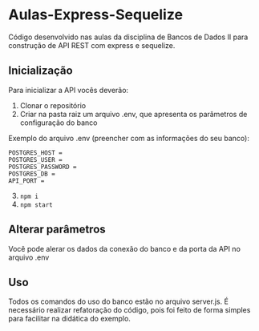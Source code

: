 # Aulas-Express-Sequelize

Código desenvolvido nas aulas da disciplina de Bancos de Dados II para construção de API REST com express e sequelize.

## Inicialização

Para inicializar a API vocês deverão:

1. Clonar o repositório
2. Criar na pasta raiz um arquivo .env, que apresenta os parâmetros de configuração do banco

Exemplo do arquivo .env (preencher com as informações do seu banco):

```
POSTGRES_HOST =
POSTGRES_USER =
POSTGRES_PASSWORD =
POSTGRES_DB =
API_PORT =
```

3. `npm i`
4. `npm start`

## Alterar parâmetros

Você pode alerar os dados da conexão do banco e da porta da API no arquivo .env

## Uso

Todos os comandos do uso do banco estão no arquivo server.js. É necessário realizar refatoração do código, pois foi feito de forma simples para facilitar na didática do exemplo.
